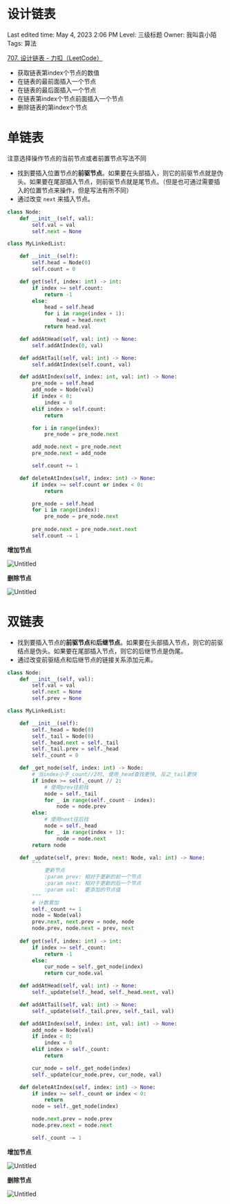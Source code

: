 # 设计链表

Last edited time: May 4, 2023 2:06 PM
Level: 三级标题
Owner: 我叫袁小陌
Tags: 算法

[707. 设计链表 - 力扣（LeetCode）](https://leetcode.cn/problems/design-linked-list/)

- 获取链表第index个节点的数值
- 在链表的最前面插入一个节点
- 在链表的最后面插入一个节点
- 在链表第index个节点前面插入一个节点
- 删除链表的第index个节点

# **单链表**

注意选择操作节点的当前节点或者前置节点写法不同

- 找到要插入位置节点的**前驱节点**。如果要在头部插入，则它的前驱节点就是伪头。如果要在尾部插入节点，则前驱节点就是尾节点。（但是也可通过需要插入的位置节点来操作，但是写法有所不同）
- 通过改变 `next` 来插入节点。

```python
class Node:
    def __init__(self, val):
        self.val = val
        self.next = None

class MyLinkedList:

    def __init__(self):
        self.head = Node(0)
        self.count = 0

    def get(self, index: int) -> int:
        if index >= self.count:
            return -1
        else:
            head = self.head
            for i in range(index + 1):
                head = head.next
            return head.val

    def addAtHead(self, val: int) -> None:
        self.addAtIndex(0, val)

    def addAtTail(self, val: int) -> None:
        self.addAtIndex(self.count, val)

    def addAtIndex(self, index: int, val: int) -> None:
        pre_node = self.head
        add_node = Node(val)
        if index < 0:
            index = 0
        elif index > self.count:
            return

        for i in range(index):
            pre_node = pre_node.next

        add_node.next = pre_node.next
        pre_node.next = add_node

        self.count += 1

    def deleteAtIndex(self, index: int) -> None:
        if index >= self.count or index < 0:
            return

        pre_node = self.head
        for i in range(index):
            pre_node = pre_node.next
        
        pre_node.next = pre_node.next.next
        self.count -= 1
```

**增加节点**

![Untitled](%E8%AE%BE%E8%AE%A1%E9%93%BE%E8%A1%A8%20681944058fa8481a9fac747a0516cff8/Untitled.png)

**删除节点**

![Untitled](%E8%AE%BE%E8%AE%A1%E9%93%BE%E8%A1%A8%20681944058fa8481a9fac747a0516cff8/Untitled%201.png)

# ****双链表****

- 找到要插入节点的**前驱节点**和**后继节点**。如果要在头部插入节点，则它的前驱结点是伪头。如果要在尾部插入节点，则它的后继节点是伪尾。
- 通过改变前驱结点和后继节点的链接关系添加元素。

```python
class Node:
    def __init__(self, val):
        self.val = val
        self.next = None
        self.prev = None

class MyLinkedList:

    def __init__(self):
        self._head = Node(0)
        self._tail = Node(0)
        self._head.next = self._tail
        self._tail.prev = self._head
        self._count = 0

    def _get_node(self, index: int) -> Node:
        # 当index小于_count//2时, 使用_head查找更快, 反之_tail更快
        if index >= self._count // 2:
            # 使用prev往前找
            node = self._tail
            for _ in range(self._count - index):
                node = node.prev
        else:
            # 使用next往后找
            node = self._head   
            for _ in range(index + 1):
                node = node.next
        return node

    def _update(self, prev: Node, next: Node, val: int) -> None:
        """
            更新节点
            :param prev: 相对于更新的前一个节点
            :param next: 相对于更新的后一个节点
            :param val:  要添加的节点值
        """
        # 计数累加
        self._count += 1
        node = Node(val)
        prev.next, next.prev = node, node
        node.prev, node.next = prev, next
        
    def get(self, index: int) -> int:
        if index >= self._count:
            return -1
        else:
            cur_node = self._get_node(index)
            return cur_node.val

    def addAtHead(self, val: int) -> None:
        self._update(self._head, self._head.next, val)

    def addAtTail(self, val: int) -> None:
        self._update(self._tail.prev, self._tail, val)

    def addAtIndex(self, index: int, val: int) -> None:
        add_node = Node(val)
        if index < 0:
            index = 0
        elif index > self._count:
            return

        cur_node = self._get_node(index)
        self._update(cur_node.prev, cur_node, val)

    def deleteAtIndex(self, index: int) -> None:
        if index >= self._count or index < 0:
            return
        node = self._get_node(index)

        node.next.prev = node.prev
        node.prev.next = node.next

        self._count -= 1
```

**增加节点**

![Untitled](%E8%AE%BE%E8%AE%A1%E9%93%BE%E8%A1%A8%20681944058fa8481a9fac747a0516cff8/Untitled%202.png)

**删除节点**

![Untitled](%E8%AE%BE%E8%AE%A1%E9%93%BE%E8%A1%A8%20681944058fa8481a9fac747a0516cff8/Untitled%203.png)